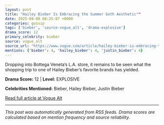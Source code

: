 ```yaml
---
layout: post
title: "Hailey Bieber Is Embracing the Summer Goth Aesthetic""
date: 2025-08-08 08:25:07 +0000
categories: gossip
tags: ['bieber', 'source-vogue_alt', 'drama-explosive']
drama_score: 12
primary_celebrity: bieber
source: vogue_alt
source_url: "https://www.vogue.com/article/hailey-bieber-is-embracing-the-summer-goth-aesthetic""
mentions: {'bieber': 4, 'hailey_bieber': 4, 'justin_bieber': 4}
---
```


Dropping into Bottega Veneta’s L.A. store, it remains to be seen what the shopping trip to one of Hailey Bieber’s favorite brands has yielded.

**Drama Score:** 12 | **Level:** EXPLOSIVE

**Celebrities Mentioned:** Bieber, Hailey Bieber, Justin Bieber

[Read full article at Vogue Alt](https://www.vogue.com/article/hailey-bieber-is-embracing-the-summer-goth-aesthetic)

---
*This post was automatically generated from RSS feeds. Drama scores are calculated based on mention frequency and source reliability.*
